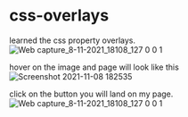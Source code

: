 # css-overlays
learned the css property overlays.
![Web capture_8-11-2021_18108_127 0 0 1](https://user-images.githubusercontent.com/91651054/140745301-d5769231-756f-46e6-9113-b57aff9eb5c9.jpeg)

hover on the image and page will look like this
![Screenshot 2021-11-08 182535](https://user-images.githubusercontent.com/91651054/140745747-f1a70086-599c-4d01-9b25-870c3b0ad509.png)


click on the button you will land on my page.
![Web capture_8-11-2021_18108_127 0 0 1](https://user-images.githubusercontent.com/91651054/140745451-136499a5-3f2d-4acd-ab8f-bf1cb1922412.jpeg)

